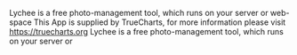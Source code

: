 Lychee is a free photo-management tool, which runs on your server or web-space
This App is supplied by TrueCharts, for more information please visit https://truecharts.org
Lychee is a free photo-management tool, which runs on your server or
